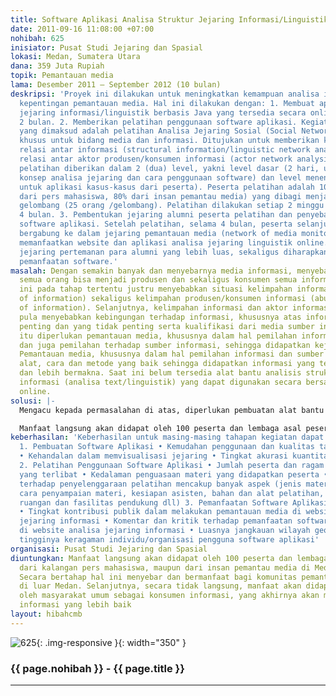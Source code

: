 ```yaml
---
title: Software Aplikasi Analisa Struktur Jejaring Informasi/Linguistik
date: 2011-09-16 11:08:00 +07:00
nohibah: 625
inisiator: Pusat Studi Jejaring dan Spasial
lokasi: Medan, Sumatera Utara
dana: 359 Juta Rupiah
topik: Pemantauan media
lama: Desember 2011 – September 2012 (10 bulan)
deskripsi: 'Proyek ini dilakukan untuk meningkatkan kemampuan analisa informasi untuk
  kepentingan pemantauan media. Hal ini dilakukan dengan: 1. Membuat aplikasi analisa
  jejaring informasi/linguistik berbasis Java yang tersedia secara online. Masa pembuatan
  2 bulan. 2. Memberikan pelatihan penggunaan software aplikasi. Kegiatan pelatihan
  yang dimaksud adalah pelatihan Analisa Jejaring Sosial (Social Network Analysis/SNA),
  khusus untuk bidang media dan informasi. Ditujukan untuk memberikan kemampuan analisa
  relasi antar informasi (structural information/linguistic network analysis), dan
  relasi antar aktor produsen/konsumen informasi (actor network analysis). Materi
  pelatihan diberikan dalam 2 (dua) level, yakni level dasar (2 hari, untuk pengenalan
  konsep analisa jejaring dan cara penggunaan software) dan level menengah (2 hari,
  untuk aplikasi kasus-kasus dari peserta). Peserta pelatihan adalah 100 orang (20%
  dari pers mahasiswa, 80% dari insan pemantau media) yang dibagi menjadi 4 (empat)
  gelombang (25 orang /gelombang). Pelatihan dilakukan setiap 2 minggu sekali, selama
  4 bulan. 3. Pembentukan jejaring alumni peserta pelatihan dan penyebarluasan pengguanaan
  software aplikasi. Setelah pelatihan, selama 4 bulan, peserta selanjutnya diajak
  bergabung ke dalam jejaring pemantauan media (network of media monitoring) dengan
  memanfaatkan website dan aplikasi analisa jejaring linguistik online. Dengan bermodalkan
  jejaring pertemanan para alumni yang lebih luas, sekaligus diharapkan untuk penyebarluasan
  pemanfaatan software.'
masalah: Dengan semakin banyak dan menyebarnya media informasi, menyebabkan hampir
  semua orang bisa menjadi produsen dan sekaligus konsumen semua informasi. Kondisi
  ini pada tahap tertentu justru menyebabkan situasi kelimpahan informasi (abundance
  of information) sekaligus kelimpahan produsen/konsumen informasi (abundance of actors
  of information). Selanjutnya, kelimpahan informasi dan aktor informasi justru dapat
  pula menyebabkan kebingungan terhadap informasi, khususnya atas informasi mana yang
  penting dan yang tidak penting serta kualifikasi dari media sumber informasi. Untuk
  itu diperlukan pemantauan media, khususnya dalam hal pemilahan informasi yang diterima
  dan juga pemilahan terhadap sumber informasi, sehingga didapatkan kejernihan informasi.
  Pemantauan media, khususnya dalam hal pemilahan informasi dan sumber informasi membutuhkan
  alat, cara dan metode yang baik sehingga didapatkan informasi yang telah tersaring
  dan lebih bermakna. Saat ini belum tersedia alat bantu analisis struktur jejaring
  informasi (analisa text/linguistik) yang dapat digunakan secara bersama di media
  online.
solusi: |-
  Mengacu kepada permasalahan di atas, diperlukan pembuatan alat bantu (tools) analisis struktur jejaring informasi, serta keterampilan (metodologi) untuk melakukan pemilahan informasi dalam rangka pemantauan media. Alat bantu dan metodologi ini nantinya dapat memetakan, memvisualkan dan menganalisis ratusan hingga bahkan ribuan aktor dan relasi antar aktor informasi, dan membentuk jejaring dari jejaring (network of network) yang terus semakin meluas. Alat bantu analisis ini nantinya akan disediakan secara gratis di website analisis jejaring linguistik, sehingga dapat dimanfaatkan oleh seluas mungkin kalangan. Sebelum alat bantu software di-launching, perlu dipersiapkan kemampuan dan keterampilan untuk menggunakannya. Untuk itu diperlukan pelatihan kepada pihak-pihak terkait pemantauan media. Pelatihan ini diawali dengan peserta dari Kota Medan dan sekitarnya. Selanjutnya, dengan jejaring pertemanan yang ada, diharapkan penyebarluasan pemanfaatan software ini akan semakin cepat dilakukan hingga skala yang lebih luas.

  Manfaat langsung akan didapat oleh 100 peserta dan lembaga asal peserta dari kalangan pers mahasiswa, maupun dari insan pemantau media di Medan dan sekitarnya. Secara bertahap hal ini menyebar dan bermanfaat bagi komunitas pemantau media lainnya di luar Medan. Selanjutnya, secara tidak langsung, manfaat akan didapatkan pula oleh masyarakat umum sebagai konsumen informasi, yang akhirnya akan mendapatkan informasi yang lebih baik
keberhasilan: 'Keberhasilan untuk masing-masing tahapan kegiatan dapat diukur dengan:
  1. Pembuatan Software Aplikasi • Kemudahan penggunaan dan kualitas tampilan aplikasi
  • Kehandalan dalam memvisualisasi jejaring • Tingkat akurasi kuantitatif hasil analisa
  2. Pelatihan Penggunaan Software Aplikasi • Jumlah peserta dan ragam organisasi
  yang terlibat • Kedalaman penguasaan materi yang didapatkan peserta • Respon peserta
  terhadap penyelenggaraan pelatihan mencakup banyak aspek (jenis materi pelatihan,
  cara penyampaian materi, kesiapan asisten, bahan dan alat pelatihan, kenyamanan
  ruangan dan fasilitas pendukung dll) 3. Pemanfaatan Software Aplikasi di Media Online
  • Tingkat kontribusi publik dalam melakukan pemantauan media di website analisa
  jejaring informasi • Komentar dan kritik terhadap pemanfaatan software yang tampil
  di website analisa jejaring informasi • Luasnya jangkauan wilayah geografis dan
  tingginya keragaman individu/organisasi pengguna software aplikasi'
organisasi: Pusat Studi Jejaring dan Spasial
diuntungkan: Manfaat langsung akan didapat oleh 100 peserta dan lembaga asal peserta
  dari kalangan pers mahasiswa, maupun dari insan pemantau media di Medan dan sekitarnya.
  Secara bertahap hal ini menyebar dan bermanfaat bagi komunitas pemantau media lainnya
  di luar Medan. Selanjutnya, secara tidak langsung, manfaat akan didapatkan pula
  oleh masyarakat umum sebagai konsumen informasi, yang akhirnya akan mendapatkan
  informasi yang lebih baik
layout: hibahcmb
---
```


![625](/static/img/hibahcmb/625.png){: .img-responsive }{: width="350" }

### {{ page.nohibah }} - {{ page.title }}

---
